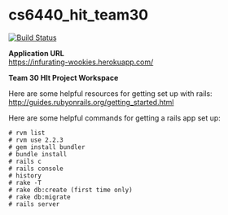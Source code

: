 # cs6440_hit_team30

[![Build Status](https://travis-ci.org/infuriating-wookies/cs6440_hit_team30.svg?branch=master)](https://travis-ci.org/infuriating-wookies/cs6440_hit_team30)

**Application URL**  
https://infurating-wookies.herokuapp.com/



**Team 30 HIt Project Workspace**

Here are some helpful resources for getting set up with rails: http://guides.rubyonrails.org/getting_started.html

Here are some helpful commands for getting a rails app set up:

    # rvm list
    # rvm use 2.2.3
    # gem install bundler
    # bundle install
    # rails c
    # rails console
    # history
    # rake -T
    # rake db:create (first time only)
    # rake db:migrate
    # rails server
